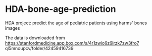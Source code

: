 # HDA-bone-age-prediction
HDA project: predict the age of pediatric patients using harms' bones images

The data is downloaded from https://stanfordmedicine.app.box.com/s/4r1zwio6z6lrzk7zw3fro7 ql5mnoupcv/folder/42459416739